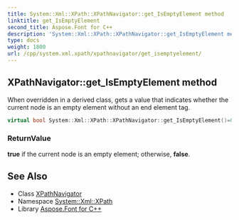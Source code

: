 ```yaml
---
title: System::Xml::XPath::XPathNavigator::get_IsEmptyElement method
linktitle: get_IsEmptyElement
second_title: Aspose.Font for C++
description: 'System::Xml::XPath::XPathNavigator::get_IsEmptyElement method. When overridden in a derived class, gets a value that indicates whether the current node is an empty element without an end element tag in C++.'
type: docs
weight: 1800
url: /cpp/system.xml.xpath/xpathnavigator/get_isemptyelement/
---
```

## XPathNavigator::get_IsEmptyElement method


When overridden in a derived class, gets a value that indicates whether the current node is an empty element without an end element tag.

```cpp
virtual bool System::Xml::XPath::XPathNavigator::get_IsEmptyElement()=0
```


### ReturnValue

**true** if the current node is an empty element; otherwise, **false**.

## See Also

* Class [XPathNavigator](../)
* Namespace [System::Xml::XPath](../../)
* Library [Aspose.Font for C++](../../../)
